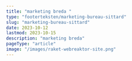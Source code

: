 ```yaml
---
title: "marketing breda "
type: "footerteksten/marketing-bureau-sittard"
slug: "marketing-bureau-sittard"
date: 2023-10-12
lastmod: 2023-10-15
description: "marketing breda"
pageType: "article"
image: "/images/raket-webreaktor-site.png"
---
```



